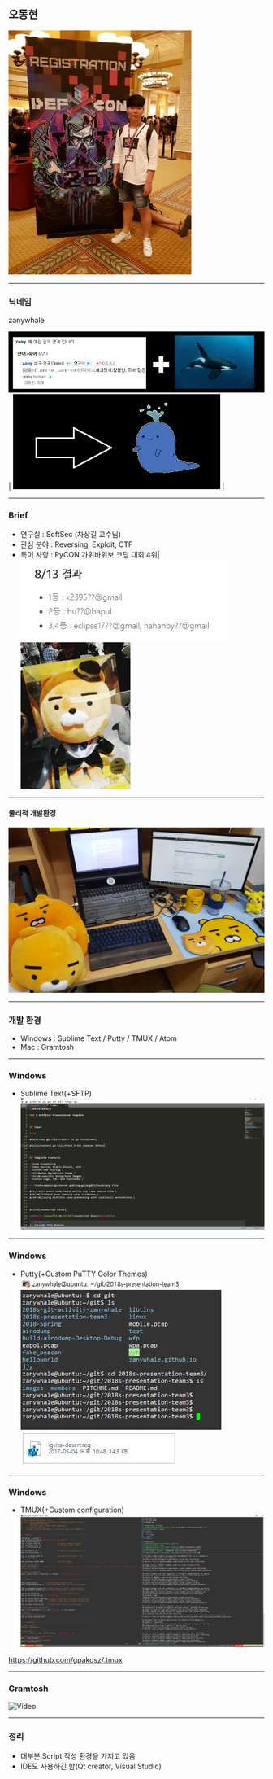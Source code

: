 ## 오동현 

![Logo](images/donghyeon.jpeg)

---

### 닉네임

zanywhale

![Logo](images/zany.png) |
![Logo](images/whale.png) |

---

### Brief

- 연구실 : SoftSec (차상길 교수님)
- 관심 분야 : Reversing, Exploit, CTF
- 특이 사항 : PyCON 가위바위보 코딩 대회 4위|
![Logo](images/coding.png)
![Logo](images/lion.png)

---

#### 물리적 개발환경

![Logo](images/lion_ryan.png)

---

### 개발 환경

- Windows : Sublime Text / Putty / TMUX / Atom
- Mac : Gramtosh

---

### Windows

- Sublime Text(+SFTP)
![Logo](images/sublime.png)

---

### Windows

- Putty(+Custom PuTTY Color Themes)
![Logo](images/putty.jpg)
![Logo](images/putty_setting.jpg)

---

### Windows

- TMUX(+Custom configuration)
![Logo](images/tmux.jpg)

https://github.com/gpakosz/.tmux

---

### Gramtosh

![Video](https://www.youtube.com/embed/brZ0-EEW0KE)

---

### 정리

- 대부분 Script 작성 환경을 가지고 있음
- IDE도 사용하긴 함(Qt creator, Visual Studio)

